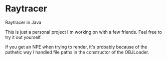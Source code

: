 # Raytracer
Raytracer in Java

This is just a personal project I'm working on with a few friends. Feel free to try it out yourself.

If you get an NPE when trying to render, it's probably because of the pathetic way I handled file paths in the constructor of the OBJLoader.

